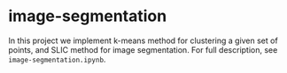 # image-segmentation
In this project we implement k-means method for clustering a given set of points, and SLIC method for image segmentation. For full description, see `image-segmentation.ipynb`.
